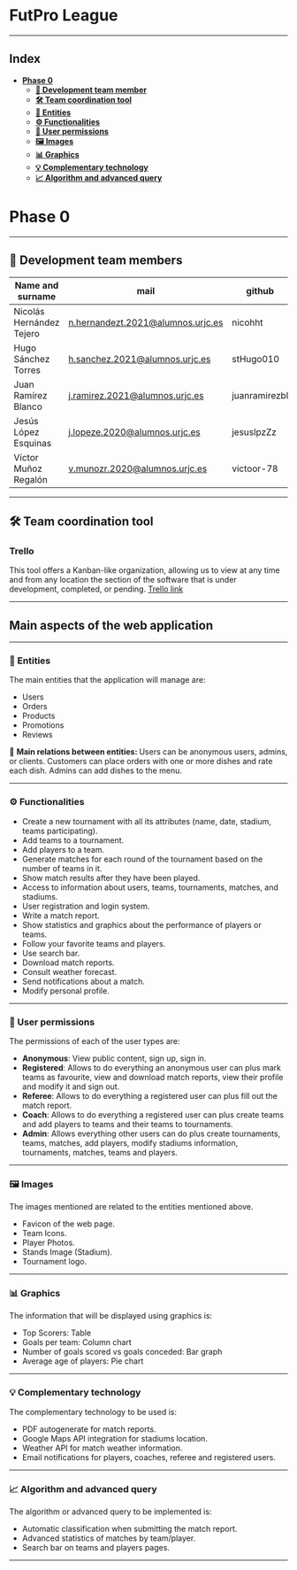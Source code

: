 # FutPro League
___
## Index
- [**Phase 0**](#phase-0)
    - [**:busts_in_silhouette: Development team member**](#busts_in_silhouette-development-team-members)
    - [**:hammer_and_wrench: Team coordination tool**](#hammer_and_wrench-team-coordination-tool)
    - [**:memo: Entities**](#memo-entities)
    - [**:gear: Functionalities**](#gear-functionalities)
    - [**:key: User permissions**](#key-user-permissions)
    - [**:framed_picture: Images**](#framed_picture-Images)
    - [**:bar_chart: Graphics**](#bar_chart-Graphics)
    - [**:bulb: Complementary technology**](#bulb-complementary-technology)
    - [**:chart_with_upwards_trend: Algorithm and advanced query**](#chart_with_upwards_trend-algorithm-and-advanced-query)

# Phase 0
___
## :busts_in_silhouette: Development team members

| Name and surname         |mail|github|
|--------------------------|----|------|
| Nicolás Hernández Tejero | n.hernandezt.2021@alumnos.urjc.es | nicohht |
| Hugo Sánchez Torres      | h.sanchez.2021@alumnos.urjc.es | stHugo010 |
| Juan Ramírez Blanco      | j.ramirez.2021@alumnos.urjc.es | juanramirezbl |
| Jesús López Esquinas     | j.lopeze.2020@alumnos.urjc.es | jesuslpzZz |
| Víctor Muñoz Regalón     | v.munozr.2020@alumnos.urjc.es | victoor-78 |

___

## :hammer_and_wrench: Team coordination tool
### Trello
This tool offers a Kanban-like organization, allowing us to view at any time and from any location the section of the software that is under development, completed, or pending.
<a href="https://trello.com/b/k80Jt9Pc/daw-wabapp07">Trello link</a>

___
## Main aspects of the web application
___
### :memo: Entities
The main entities that the application will manage are:
- Users
- Orders
- Products
- Promotions
- Reviews

:twisted_rightwards_arrows: <b>Main relations between entities: </b>
Users can be anonymous users, admins, or clients.
Customers can place orders with one or more dishes and rate each dish.
Admins can add dishes to the menu.

___
### :gear: Functionalities
- Create a new tournament  with all its attributes (name, date, stadium, teams participating).
- Add teams  to a tournament.
- Add players to a team.
- Generate matches for each round of the tournament based on the number of teams in it.
- Show match results after they have been played.
- Access to information about users, teams, tournaments, matches, and stadiums.
- User registration and login system.
- Write a match report.
- Show statistics and graphics about the performance of players or teams.
- Follow your favorite teams and players.
- Use search bar.
- Download match reports.
- Consult weather forecast.
- Send notifications about a match.
- Modify personal profile.
___

### :key: User permissions
The permissions of each of the user types are:
- <b>Anonymous</b>: View  public content, sign up, sign in.
- <b>Registered</b>:  Allows to do everything an anonymous user can plus mark teams as favourite, view and download match reports, view their profile and modify it and sign out.
- <b>Referee</b>: Allows to do everything a registered user can plus fill out the match report.
- <b>Coach</b>: Allows to do everything a registered user can plus create teams and add players to teams and their teams to tournaments.
- <b>Admin</b>: Allows everything other users can do plus create tournaments,  teams, matches, add players, modify stadiums information, tournaments, matches, teams and players.
___
### :framed_picture: Images
The images mentioned are related to the entities mentioned above.
- Favicon of the web page.
- Team Icons.
- Player Photos.
- Stands Image (Stadium).
- Tournament logo.
___
### :bar_chart: Graphics
The information that will be displayed using graphics is:
- Top Scorers: Table
- Goals per team: Column chart
- Number of goals scored vs goals conceded: Bar graph
- Average age of players: Pie chart

___
### :bulb: Complementary technology
The complementary technology to be used is:
- PDF autogenerate  for match reports.
- Google Maps API integration for stadiums location.
- Weather API for match weather information.
- Email notifications for players, coaches, referee and registered users.

___

### :chart_with_upwards_trend: Algorithm and advanced query
The algorithm or advanced query to be implemented is:
- Automatic classification when submitting the match report.
- Advanced statistics of  matches by team/player.
- Search bar on teams and players pages.
___
